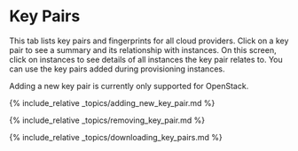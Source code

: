 # Key Pairs

This tab lists key pairs and fingerprints for all cloud providers. Click
on a key pair to see a summary and its relationship with instances. On
this screen, click on instances to see details of all instances the key
pair relates to. You can use the key pairs added during provisioning
instances.

<div class="note">

Adding a new key pair is currently only supported for OpenStack.

</div>

{% include_relative _topics/adding_new_key_pair.md %}

{% include_relative _topics/removing_key_pair.md %}

{% include_relative _topics/downloading_key_pairs.md %}

